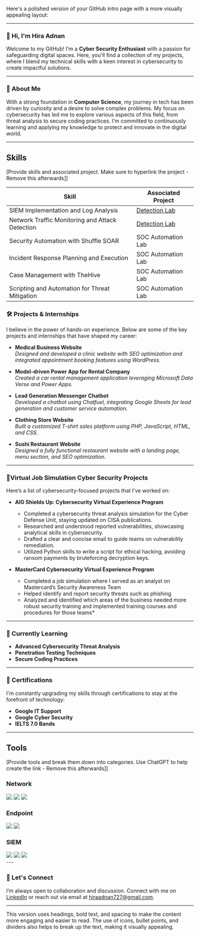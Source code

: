 Here's a polished version of your GitHub intro page with a more visually appealing layout:

---

### **👋 Hi, I'm Hira Adnan**

Welcome to my GitHub! I'm a **Cyber Security Enthusiast** with a passion for safeguarding digital spaces. Here, you'll find a collection of my projects, where I blend my technical skills with a keen interest in cybersecurity to create impactful solutions.

---

### **🚀 About Me**

With a strong foundation in **Computer Science**, my journey in tech has been driven by curiosity and a desire to solve complex problems. My focus on cybersecurity has led me to explore various aspects of this field, from threat analysis to secure coding practices. I’m committed to continuously learning and applying my knowledge to protect and innovate in the digital world.

---
## Skills
[Provide skills and associated project. Make sure to hyperlink the project - Remove this afterwards]]

| Skill                                         | Associated Project         |
|-----------------------------------------------|----------------------------|
| SIEM Implementation and Log Analysis          | <a href="https://google.com">Detection Lab</a>|
| Network Traffic Monitoring and Attack Detection | <a href="https://google.com">Detection Lab</a>|
| Security Automation with Shuffle SOAR         | SOC Automation Lab|
| Incident Response Planning and Execution      | SOC Automation Lab|
| Case Management with TheHive                  | SOC Automation Lab|
| Scripting and Automation for Threat Mitigation | SOC Automation Lab|

### **🛠️ Projects & Internships**

I believe in the power of hands-on experience. Below are some of the key projects and internships that have shaped my career:

- **Medical Business Website**  
  *Designed and developed a clinic website with SEO optimization and integrated appointment booking features using WordPress.*

- **Model-driven Power App for Rental Company**  
  *Created a car rental management application leveraging Microsoft Data Verse and Power Apps.*

- **Lead Generation Messenger Chatbot**  
  *Developed a chatbot using Chatfuel, integrating Google Sheets for lead generation and customer service automation.*

- **Clothing Store Website**  
  *Built a customized T-shirt sales platform using PHP, JavaScript, HTML, and CSS.*

- **Sushi Restaurant Website**  
  *Designed a fully functional restaurant website with a landing page, menu section, and SEO optimization.*

---

### **🔐Virtual Job Simulation Cyber Security Projects**

Here’s a list of cybersecurity-focused projects that I’ve worked on:

- **AIG Shields Up: Cybersecurity Virtual Experience Program**  
  * Completed a cybersecurity threat analysis simulation for the Cyber Defense Unit, staying updated on CISA publications.
  * Researched and understood reported vulnerabilities, showcasing analytical skills in cybersecurity.
  * Drafted a clear and concise email to guide teams on vulnerability remediation.
  * Utilized Python skills to write a script for ethical hacking, avoiding ransom payments by bruteforcing decryption keys.

- **MasterCard Cybersecurity Virtual Experience Program**  
  * Completed a job simulation where I served as an analyst on Mastercard’s Security Awareness Team 
  * Helped identify and report security threats such as phishing 
  * Analyzed and identified which areas of the business needed more robust security training and implemented training courses and procedures for those teams*
---

### **🌱 Currently Learning**

- **Advanced Cybersecurity Threat Analysis**
- **Penetration Testing Techniques**
- **Secure Coding Practices**

---

### **🎯 Certifications**

I'm constantly upgrading my skills through certifications to stay at the forefront of technology:

- **Google IT Support**
- **Google Cyber Security**
- **IELTS 7.0 Bands**

---
## Tools
[Provide tools and break them down into categories. Use ChatGPT to help create the link - Remove this afterwards]]

### Network
<div>
    <img src="https://img.shields.io/badge/-Wireshark-1679A7?&style=for-the-badge&logo=Wireshark&logoColor=white" />
    <img src="https://img.shields.io/badge/-Suricata-EF3B2D?&style=for-the-badge&logo=Suricata&logoColor=white" />
    <img src="https://img.shields.io/badge/-Zeek-777BB4?&style=for-the-badge&logo=Zeek&logoColor=white" />
</div>

### Endpoint
<div>
    <img src="https://img.shields.io/badge/-Microsoft_Defender_for_Endpoint-00A4EF?&style=for-the-badge&logo=Microsoft&logoColor=white" />
    <img src="https://img.shields.io/badge/-Velociraptor-4B275F?&style=for-the-badge&logo=Velociraptor&logoColor=white" />
</div>

### SIEM
<div>
    <img src="https://img.shields.io/badge/-Microsoft_Sentinel-0078D4?&style=for-the-badge&logo=Microsoft&logoColor=white" />
    <img src="https://img.shields.io/badge/-Splunk-000000?&style=for-the-badge&logo=Splunk&logoColor=white" />
    <img src="https://img.shields.io/badge/-Elastic-005571?&style=for-the-badge&logo=Elastic&logoColor=white" />
</div>
---

### **💬 Let's Connect**

I’m always open to collaboration and discussion. Connect with me on [LinkedIn](https://www.linkedin.com/in/hira-adnan-155aa2324/) or reach out via email at hiraadnan727@gmail.com.

---

This version uses headings, bold text, and spacing to make the content more engaging and easier to read. The use of icons, bullet points, and dividers also helps to break up the text, making it visually appealing.
